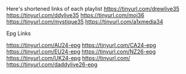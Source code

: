 Here's shortened links of each playlist
https://tinyurl.com/drewlive35
https://tinyurl.com/ddylive35
https://tinyurl.com/moj36
https://tinyurl.com/mystique35
https://tinyurl.com/a1xmedia34

Epg Links

https://tinyurl.com/AU24-epg
https://tinyurl.com/CA24-epg
https://tinyurl.com/EU24-epg
https://tinyurl.com/NZ26-epg
https://tinyurl.com/UK24-epg
https://tinyurl.com/         https://tinyurl.com/daddylive26-epg
